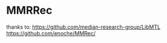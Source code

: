 # MMRRec

thanks to:
https://github.com/median-research-group/LibMTL
https://github.com/enoche/MMRec/
